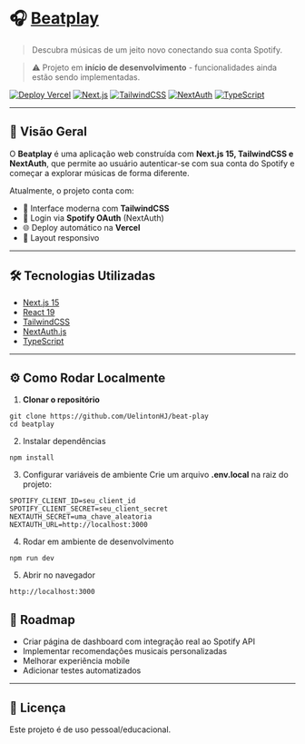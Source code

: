 # 🎧 [Beatplay](https://beat-play-two.vercel.app/)

> Descubra músicas de um jeito novo conectando sua conta Spotify.

> ⚠️ Projeto em **início de desenvolvimento** - funcionalidades ainda estão sendo implementadas.

[![Deploy Vercel](https://img.shields.io/badge/deploy-Vercel-black?logo=vercel)](https://beat-play-two.vercel.app/)
[![Next.js](https://img.shields.io/badge/Next.js-15-black?logo=next.js)](https://nextjs.org/)
[![TailwindCSS](https://img.shields.io/badge/TailwindCSS-3-38B2AC?logo=tailwindcss)](https://tailwindcss.com/)
[![NextAuth](https://img.shields.io/badge/Auth-NextAuth.js-2596be?logo=auth0)](https://next-auth.js.org/)
[![TypeScript](https://img.shields.io/badge/TypeScript-5-3178c6?logo=typescript)](https://www.typescriptlang.org/)

---

## 🚀 Visão Geral

O **Beatplay** é uma aplicação web construída com **Next.js 15, TailwindCSS e NextAuth**, que permite ao usuário autenticar-se com sua conta do Spotify e começar a explorar músicas de forma diferente.

Atualmente, o projeto conta com:

- 🎨 Interface moderna com **TailwindCSS**
- 🔑 Login via **Spotify OAuth** (NextAuth)
- 🌐 Deploy automático na **Vercel**
- 📱 Layout responsivo

---

## 🛠️ Tecnologias Utilizadas

- [Next.js 15](https://nextjs.org/)
- [React 19](https://react.dev/)
- [TailwindCSS](https://tailwindcss.com/)
- [NextAuth.js](https://next-auth.js.org/)
- [TypeScript](https://www.typescriptlang.org/)

---

## ⚙️ Como Rodar Localmente

1. **Clonar o repositório**
```
git clone https://github.com/UelintonHJ/beat-play
cd beatplay
```
2. Instalar dependências
```
npm install
```
3. Configurar variáveis de ambiente
Crie um arquivo **.env.local** na raiz do projeto:
```
SPOTIFY_CLIENT_ID=seu_client_id
SPOTIFY_CLIENT_SECRET=seu_client_secret
NEXTAUTH_SECRET=uma_chave_aleatoria
NEXTAUTH_URL=http://localhost:3000
```
4. Rodar em ambiente de desenvolvimento
```
npm run dev
```
5. Abrir no navegador
```
http://localhost:3000
```

## 📌 Roadmap

- Criar página de dashboard com integração real ao Spotify API
- Implementar recomendações musicais personalizadas
- Melhorar experiência mobile
- Adicionar testes automatizados

---

## 📜 Licença

Este projeto é de uso pessoal/educacional.


